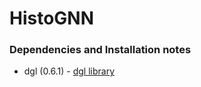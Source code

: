 # HistoGNN

### Dependencies and Installation notes
* dgl (0.6.1) - [dgl library](https://pypi.org/project/dgl-cu101/)
